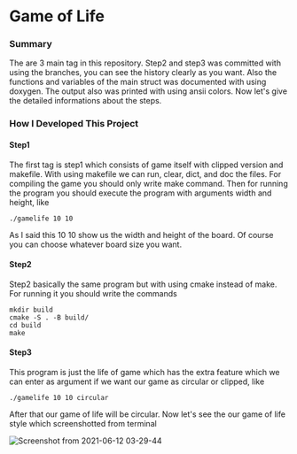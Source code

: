 # Game of Life

### Summary
The are 3 main tag in this repository. Step2 and step3 was committed with using the branches, you can see the history clearly as you want. Also the functions and variables of the main struct was documented with using doxygen. The output also was printed with using ansii colors. Now let's give the detailed informations about the steps.

### How I Developed This Project
#### Step1
The first tag is step1 which consists of game itself with clipped version and makefile. With using makefile we can run, clear, dict, and doc the files. For compiling the game you should only write make command. Then for running the program you should execute the program with arguments width and height, like
```
./gamelife 10 10
```
As I said this 10 10 show us the width and height of the board. Of course you can choose whatever board size you want.
#### Step2

Step2 basically the same program but with using cmake instead of make. For running it you should write the commands
```
mkdir build
cmake -S . -B build/
cd build
make
```
#### Step3
This program is just the life of game which has the extra feature which we can enter as argument if we want our game as circular or clipped, like
```
./gamelife 10 10 circular
```
After that our game of life will be circular. Now let's see the our game of life style which screenshotted from terminal

![Screenshot from 2021-06-12 03-29-44](https://user-images.githubusercontent.com/56725845/121757402-7661ff00-cb2e-11eb-9673-80b22abb1ede.png)
